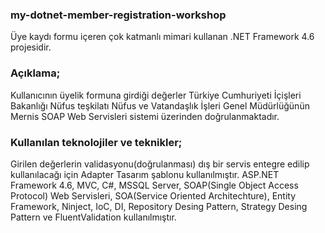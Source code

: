 ### my-dotnet-member-registration-workshop

Üye kaydı formu içeren çok katmanlı mimari kullanan .NET Framework 4.6 projesidir.

### Açıklama;
Kullanıcının üyelik formuna girdiği değerler Türkiye Cumhuriyeti İçişleri Bakanlığı Nüfus teşkilatı Nüfus ve Vatandaşlık İşleri Genel Müdürlüğünün Mernis SOAP Web Servisleri sistemi üzerinden doğrulanmaktadır.

### Kullanılan teknolojiler ve teknikler;
Girilen değerlerin validasyonu(doğrulanması) dış bir servis entegre edilip kullanılacağı için Adapter Tasarım şablonu kullanılmıştır.
ASP.NET Framework 4.6, MVC, C#, MSSQL Server, SOAP(Single Object Access Protocol) Web Servisleri, SOA(Service Oriented Architechture), Entity Framework, Ninject, IoC, DI, Repository Desing Pattern, Strategy Desing Pattern ve FluentValidation kullanılmıştır.
